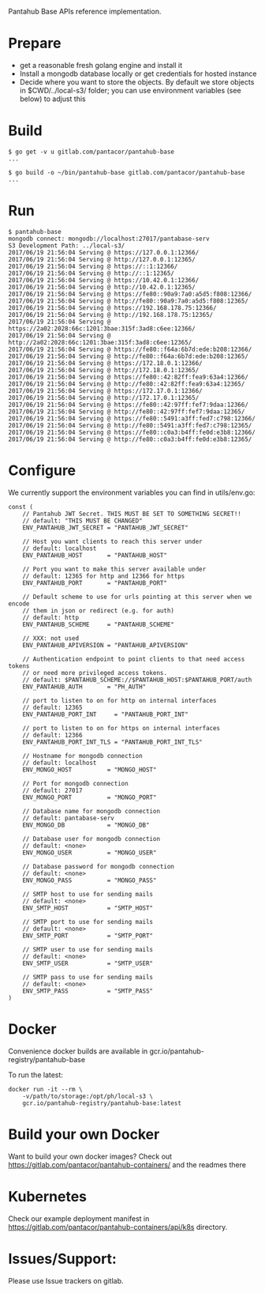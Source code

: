 
Pantahub Base APIs reference implementation.

# Prepare

 * get a reasonable fresh golang engine and install it
 * Install a mongodb database locally or get credentials for hosted instance
 * Decide where you want to store the objects. By default we store objects in
   $CWD/../local-s3/ folder; you can use environment variables (see below)
   to adjust this

# Build

```
$ go get -v u gitlab.com/pantacor/pantahub-base
...

$ go build -o ~/bin/pantahub-base gitlab.com/pantacor/pantahub-base
...
``` 


# Run

```
$ pantahub-base
mongodb connect: mongodb://localhost:27017/pantabase-serv
S3 Development Path: ../local-s3/
2017/06/19 21:56:04 Serving @ https://127.0.0.1:12366/
2017/06/19 21:56:04 Serving @ http://127.0.0.1:12365/
2017/06/19 21:56:04 Serving @ https://::1:12366/
2017/06/19 21:56:04 Serving @ http://::1:12365/
2017/06/19 21:56:04 Serving @ https://10.42.0.1:12366/
2017/06/19 21:56:04 Serving @ http://10.42.0.1:12365/
2017/06/19 21:56:04 Serving @ https://fe80::90a9:7a0:a5d5:f808:12366/
2017/06/19 21:56:04 Serving @ http://fe80::90a9:7a0:a5d5:f808:12365/
2017/06/19 21:56:04 Serving @ https://192.168.178.75:12366/
2017/06/19 21:56:04 Serving @ http://192.168.178.75:12365/
2017/06/19 21:56:04 Serving @ https://2a02:2028:66c:1201:3bae:315f:3ad8:c6ee:12366/
2017/06/19 21:56:04 Serving @ http://2a02:2028:66c:1201:3bae:315f:3ad8:c6ee:12365/
2017/06/19 21:56:04 Serving @ https://fe80::f64a:6b7d:ede:b208:12366/
2017/06/19 21:56:04 Serving @ http://fe80::f64a:6b7d:ede:b208:12365/
2017/06/19 21:56:04 Serving @ https://172.18.0.1:12366/
2017/06/19 21:56:04 Serving @ http://172.18.0.1:12365/
2017/06/19 21:56:04 Serving @ https://fe80::42:82ff:fea9:63a4:12366/
2017/06/19 21:56:04 Serving @ http://fe80::42:82ff:fea9:63a4:12365/
2017/06/19 21:56:04 Serving @ https://172.17.0.1:12366/
2017/06/19 21:56:04 Serving @ http://172.17.0.1:12365/
2017/06/19 21:56:04 Serving @ https://fe80::42:97ff:fef7:9daa:12366/
2017/06/19 21:56:04 Serving @ http://fe80::42:97ff:fef7:9daa:12365/
2017/06/19 21:56:04 Serving @ https://fe80::5491:a3ff:fed7:c798:12366/
2017/06/19 21:56:04 Serving @ http://fe80::5491:a3ff:fed7:c798:12365/
2017/06/19 21:56:04 Serving @ https://fe80::c0a3:b4ff:fe0d:e3b8:12366/
2017/06/19 21:56:04 Serving @ http://fe80::c0a3:b4ff:fe0d:e3b8:12365/
```

# Configure

We currently support the environment variables you can find in utils/env.go:

```
const (
	// Pantahub JWT Secret. THIS MUST BE SET TO SOMETHING SECRET!!
	// default: "THIS MUST BE CHANGED"
	ENV_PANTAHUB_JWT_SECRET = "PANTAHUB_JWT_SECRET"

	// Host you want clients to reach this server under
	// default: localhost
	ENV_PANTAHUB_HOST       = "PANTAHUB_HOST"

	// Port you want to make this server available under
	// default: 12365 for http and 12366 for https
	ENV_PANTAHUB_PORT       = "PANTAHUB_PORT"

	// Default scheme to use for urls pointing at this server when we encode
	// them in json or redirect (e.g. for auth)
	// default: http
	ENV_PANTAHUB_SCHEME     = "PANTAHUB_SCHEME"

	// XXX: not used
	ENV_PANTAHUB_APIVERSION = "PANTAHUB_APIVERSION"

	// Authentication endpoint to point clients to that need access tokens
	// or need more privileged access tokens.
	// default: $PANTAHUB_SCHEME://$PANTAHUB_HOST:$PANTAHUB_PORT/auth
	ENV_PANTAHUB_AUTH       = "PH_AUTH"

	// port to listen to on for http on internal interfaces
	// default: 12365
	ENV_PANTAHUB_PORT_INT     = "PANTAHUB_PORT_INT"

	// port to listen to on for https on internal interfaces
	// default: 12366
	ENV_PANTAHUB_PORT_INT_TLS = "PANTAHUB_PORT_INT_TLS"

	// Hostname for mongodb connection
	// default: localhost
	ENV_MONGO_HOST          = "MONGO_HOST"

	// Port for mongodb connection
	// default: 27017
	ENV_MONGO_PORT          = "MONGO_PORT"

	// Database name for mongodb connection
	// default: pantabase-serv
	ENV_MONGO_DB            = "MONGO_DB"

	// Database user for mongodb connection
	// default: <none>
	ENV_MONGO_USER          = "MONGO_USER"

	// Database password for mongodb connection
	// default: <none>
	ENV_MONGO_PASS          = "MONGO_PASS"

	// SMTP host to use for sending mails
	// default: <none>
	ENV_SMTP_HOST           = "SMTP_HOST"

	// SMTP port to use for sending mails
	// default: <none>
	ENV_SMTP_PORT           = "SMTP_PORT"

	// SMTP user to use for sending mails
	// default: <none>
	ENV_SMTP_USER           = "SMTP_USER"

	// SMTP pass to use for sending mails
	// default: <none>
	ENV_SMTP_PASS           = "SMTP_PASS"
)
```

# Docker

Convenience docker builds are available in gcr.io/pantahub-registry/pantahub-base

To run the latest:

```
docker run -it --rm \
	-v/path/to/storage:/opt/ph/local-s3 \
	gcr.io/pantahub-registry/pantahub-base:latest
```

# Build your own Docker

Want to build your own docker images? Check out https://gitlab.com/pantacor/pantahub-containers/
and the readmes there

# Kubernetes

Check our example deployment manifest in https://gitlab.com/pantacor/pantahub-containers/api/k8s directory.

# Issues/Support:

Please use Issue trackers on gitlab.

